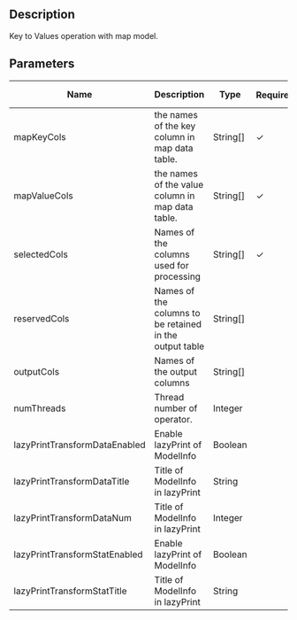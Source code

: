 ## Description
Key to Values operation with map model.

## Parameters
| Name | Description | Type | Required？ | Default Value |
| --- | --- | --- | --- | --- |
| mapKeyCols | the names of the key column in map data table. | String[] | ✓ |  |
| mapValueCols | the names of the value column in map data table. | String[] | ✓ |  |
| selectedCols | Names of the columns used for processing | String[] | ✓ |  |
| reservedCols | Names of the columns to be retained in the output table | String[] |  | null |
| outputCols | Names of the output columns | String[] |  | null |
| numThreads | Thread number of operator. | Integer |  | 1 |
| lazyPrintTransformDataEnabled | Enable lazyPrint of ModelInfo | Boolean |  | false |
| lazyPrintTransformDataTitle | Title of ModelInfo in lazyPrint | String |  | null |
| lazyPrintTransformDataNum | Title of ModelInfo in lazyPrint | Integer |  | -1 |
| lazyPrintTransformStatEnabled | Enable lazyPrint of ModelInfo | Boolean |  | false |
| lazyPrintTransformStatTitle | Title of ModelInfo in lazyPrint | String |  | null |


